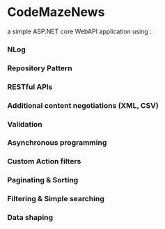 # CodeMazeNews
a simple ASP.NET core WebAPI application using :
### NLog
### Repository Pattern
### RESTful APIs
### Additional content negotiations (XML, CSV)
### Validation
### Asynchronous programming
### Custom Action filters
### Paginating & Sorting
### Filtering & Simple searching
### Data shaping
